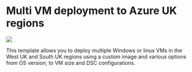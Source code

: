 # Multi VM deployment to Azure UK regions

<a href="https://portal.azure.com/#create/Microsoft.Template/uri/https%3A%2F%2Fraw.githubusercontent.com%2Fbalticapprenticeships%2FAzure-Templates%2Fmaster%2Fmulti-vm-custom-deployment%2Fazuredeploy.json" target="_blank">
    <img src="http://azuredeploy.net/deploybutton.png"/>
</a>

This template allows you to deploy multiple Windows or linux VMs in the West UK and South UK regions using a custom image and various options from OS version, to VM size and DSC configurations.
